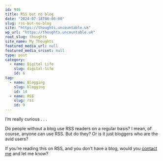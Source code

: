 ```yaml
---
id: 946
title: RSS but no blog
date: "2024-07-18T06:00:00"
slug: rss-but-no-blog
site: "https://thoughts.uncountable.uk"
wp_url: "https://thoughts.uncountable.uk"
root_slug: thoughts
site_name: My Thoughts
featured_media_url: null
featured_media_srcset: null
type: post
category:
  - name: Digital Life
    slug: digital-life
    id: 6
tag:
  - name: Blogging
    slug: blogging
    id: 14
  - name: RSS
    slug: rss
    id: 9
---
```



<p>I&#8217;m really curious . . .</p>



<p>Do people without a blog use RSS readers on a regular basis?  I mean, of course, anyone can use RSS.  But do they?  Or is it just bloggers who are the avid users?</p>



<p>If you&#8217;re reading this on RSS, and you don&#8217;t have a blog, would you <a href="https://thoughts.uncountable.uk/contact-me/" data-type="post" data-id="218">contact me</a> and let me know?</p>

